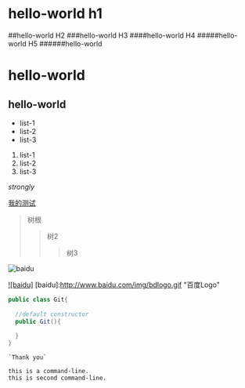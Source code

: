 # hello-world h1
##hello-world H2
###hello-world H3
####hello-world H4
#####hello-world H5
######hello-world

hello-world
======

hello-world
------

* list-1
* list-2
* list-3


1. list-1
2. list-2
3. list-3

*strongly*

[我的测试](https://www.baidu.com "鼠标悬停")

>树根
>> 树2
>>> 树3

![baidu](http://www.baidu.com/img/bdlogo.gif "鼠标悬停")

[![baidu]](http://www.baidu.com)
[baidu]:http://www.baidu.com/img/bdlogo.gif "百度Logo"

```Java
public class Git{
  
  //default constructor
  public Git(){
  
  }
}
```


    `Thank you`

    this is a command-line.
    this is second command-line.

